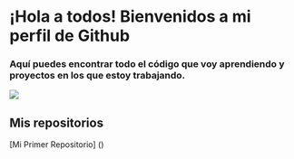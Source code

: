 # ¡Hola a todos! Bienvenidos a mi perfil de Github

### Aquí puedes encontrar todo el código que voy aprendiendo y proyectos en los que estoy trabajando.

![](https://interactivadigital.com/uploads/2020/04/mapas-del-mundo-113857.jpg)

## Mis repositorios

[Mi Primer Repositorio] () 
